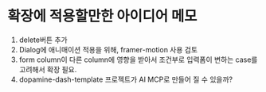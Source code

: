 # 확장에 적용할만한 아이디어 메모

1. delete버튼 추가
1. Dialog에 애니매이션 적용을 위해, framer-motion 사용 검토
1. form column이 다른 column에 영향을 받아서 조건부로 입력폼이 변하는 case를 고려해서 확장 필요.
1. dopamine-dash-template 프로젝트가 AI MCP로 만들어 질 수 있을까?
